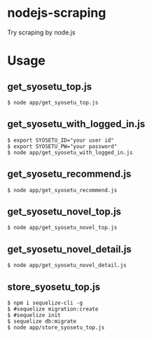 # nodejs-scraping
Try scraping by node.js

# Usage
## get_syosetu_top.js
```
$ node app/get_syosetu_top.js
```

## get_syosetu_with_logged_in.js
```
$ export SYOSETU_ID="your user id"
$ export SYOSETU_PW="your password"
$ node app/get_syosetu_with_logged_in.js
```

## get_syosetu_recommend.js
```
$ node app/get_syosetu_recommend.js
```

## get_syosetu_novel_top.js
```
$ node app/get_syosetu_novel_top.js
```

## get_syosetu_novel_detail.js
```
$ node app/get_syosetu_novel_detail.js
```

## store_syosetu_top.js
```
$ npm i sequelize-cli -g
$ #sequelize migration:create
$ #sequelize init
$ sequelize db:migrate
$ node app/store_syosetu_top.js
```


